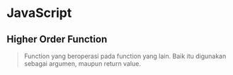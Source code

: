 # JavaScript

## Higher Order Function
> Function yang beroperasi pada function yang lain. Baik itu digunakan sebagai argumen, maupun return value.
